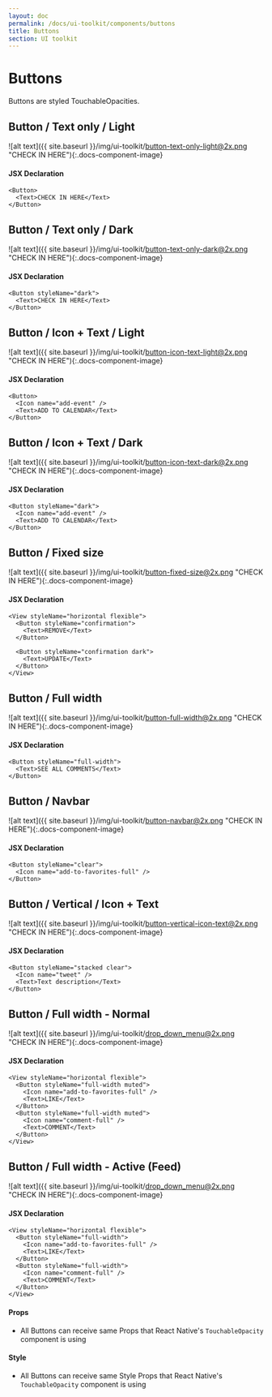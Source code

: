 ```yaml
---
layout: doc
permalink: /docs/ui-toolkit/components/buttons
title: Buttons
section: UI toolkit
---
```


# Buttons

Buttons are styled TouchableOpacities.

##  Button / Text only / Light
![alt text]({{ site.baseurl }}/img/ui-toolkit/button-text-only-light@2x.png "CHECK IN HERE"){:.docs-component-image}


#### JSX Declaration
```JSX
<Button>
  <Text>CHECK IN HERE</Text>
</Button>
```  

##  Button / Text only / Dark
![alt text]({{ site.baseurl }}/img/ui-toolkit/button-text-only-dark@2x.png "CHECK IN HERE"){:.docs-component-image}


#### JSX Declaration
```JSX
<Button styleName="dark">
  <Text>CHECK IN HERE</Text>
</Button>
```  

##  Button / Icon + Text / Light
![alt text]({{ site.baseurl }}/img/ui-toolkit/button-icon-text-light@2x.png "CHECK IN HERE"){:.docs-component-image}


#### JSX Declaration
```JSX
<Button>
  <Icon name="add-event" />
  <Text>ADD TO CALENDAR</Text>
</Button>
```  

##  Button / Icon + Text / Dark
![alt text]({{ site.baseurl }}/img/ui-toolkit/button-icon-text-dark@2x.png "CHECK IN HERE"){:.docs-component-image}


#### JSX Declaration
```JSX
<Button styleName="dark">
  <Icon name="add-event" />
  <Text>ADD TO CALENDAR</Text>
</Button>
```  

##  Button / Fixed size
![alt text]({{ site.baseurl }}/img/ui-toolkit/button-fixed-size@2x.png "CHECK IN HERE"){:.docs-component-image}


#### JSX Declaration
```JSX
<View styleName="horizontal flexible">
  <Button styleName="confirmation">
    <Text>REMOVE</Text>
  </Button>

  <Button styleName="confirmation dark">
    <Text>UPDATE</Text>
  </Button>
</View>
```  

##  Button / Full width
![alt text]({{ site.baseurl }}/img/ui-toolkit/button-full-width@2x.png "CHECK IN HERE"){:.docs-component-image}


#### JSX Declaration
```JSX
<Button styleName="full-width">
  <Text>SEE ALL COMMENTS</Text>
</Button>
```  

##  Button / Navbar
![alt text]({{ site.baseurl }}/img/ui-toolkit/button-navbar@2x.png "CHECK IN HERE"){:.docs-component-image}


#### JSX Declaration
```JSX
<Button styleName="clear">
  <Icon name="add-to-favorites-full" />
</Button>
```  

##  Button / Vertical / Icon + Text
![alt text]({{ site.baseurl }}/img/ui-toolkit/button-vertical-icon-text@2x.png "CHECK IN HERE"){:.docs-component-image}


#### JSX Declaration
```JSX
<Button styleName="stacked clear">
  <Icon name="tweet" />
  <Text>Text description</Text>
</Button>
```  

##  Button / Full width - Normal
![alt text]({{ site.baseurl }}/img/ui-toolkit/drop_down_menu@2x.png "CHECK IN HERE"){:.docs-component-image}


#### JSX Declaration
```JSX
<View styleName="horizontal flexible">
  <Button styleName="full-width muted">
    <Icon name="add-to-favorites-full" />
    <Text>LIKE</Text>
  </Button>
  <Button styleName="full-width muted">
    <Icon name="comment-full" />
    <Text>COMMENT</Text>
  </Button>
</View>
```  

##  Button / Full width - Active (Feed)
![alt text]({{ site.baseurl }}/img/ui-toolkit/drop_down_menu@2x.png "CHECK IN HERE"){:.docs-component-image}


#### JSX Declaration
```JSX
<View styleName="horizontal flexible">
  <Button styleName="full-width">
    <Icon name="add-to-favorites-full" />
    <Text>LIKE</Text>
  </Button>
  <Button styleName="full-width">
    <Icon name="comment-full" />
    <Text>COMMENT</Text>
  </Button>
</View>
```  
#### Props

* All Buttons can receive same Props that React Native's `TouchableOpacity` component is using

#### Style

* All Buttons can receive same Style Props that React Native's `TouchableOpacity` component is using